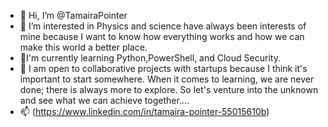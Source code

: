 - 👋 Hi, I’m @TamairaPointer
- 👀 I’m interested in Physics and science have always been interests of mine because I want to know how everything works and how we can make this world a better place.
- 🌱I'm currently learning Python,PowerShell, and Cloud Security.
- 💞️ I am open to collaborative projects with startups because I think it's important to start somewhere. When it comes to learning, we are never done; there is always more to explore. So let's venture into the unknown and see what we can achieve together....
- 📫 (https://www.linkedin.com/in/tamaira-pointer-55015610b)

<!---
TamairaPointer/TamairaPointer is a ✨ special ✨ repository because its `README.md` (this file) appears on your GitHub profile.
You can click the Preview link to take a look at your changes.
--->
